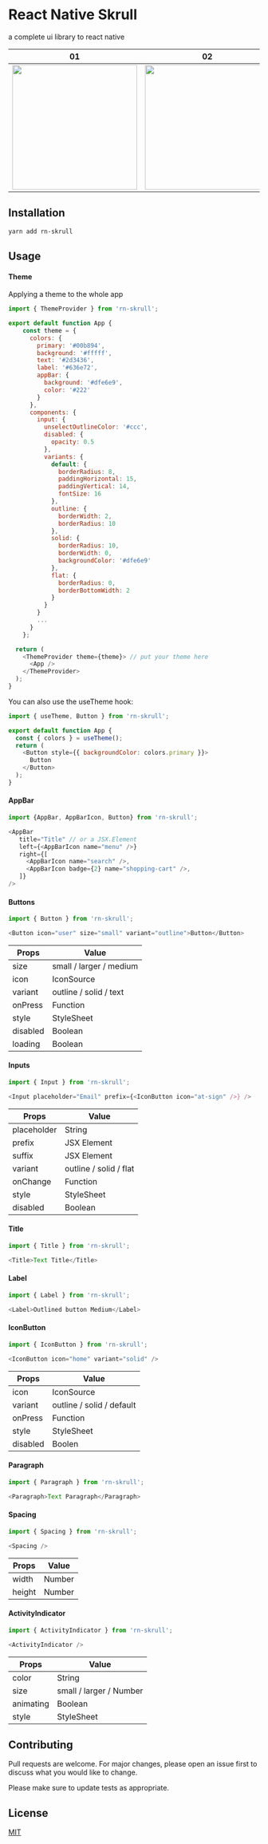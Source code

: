 # React Native Skrull


a complete ui library to react native

| 01         | 02          |    03       |
|------------|-------------|-------------|
| <img src="./examples/assets/example3.png" width="250"> | <img src="./examples/assets/example2.png" width="250"> | <img src="./examples/assets/example.png" width="250"> |

## Installation

```bash
yarn add rn-skrull
```

## Usage


#### Theme
Applying a theme to the whole app

```javascript
import { ThemeProvider } from 'rn-skrull';

export default function App {
    const theme = {
      colors: {
        primary: '#00b894',
        background: '#fffff',
        text: '#2d3436',
        label: '#636e72',
        appBar: {
          background: '#dfe6e9',
          color: '#222'
        }
      },
      components: {
        input: {
          unselectOutlineColor: '#ccc',
          disabled: {
            opacity: 0.5
          },
          variants: {
            default: {
              borderRadius: 8,
              paddingHorizontal: 15,
              paddingVertical: 14,
              fontSize: 16
            },
            outline: {
              borderWidth: 2,
              borderRadius: 10
            },
            solid: {
              borderRadius: 10,
              borderWidth: 0,
              backgroundColor: '#dfe6e9'
            },
            flat: {
              borderRadius: 0,
              borderBottomWidth: 2
            }
          }
        }
        ...
      }
    };

  return (
    <ThemeProvider theme={theme}> // put your theme here
      <App />
    </ThemeProvider>
  );
}
```

You can also use the useTheme hook:
```javascript
import { useTheme, Button } from 'rn-skrull';

export default function App {
  const { colors } = useTheme();
  return (
    <Button style={{ backgroundColor: colors.primary }}>
      Button
    </Button>
  );
}
```


#### AppBar

```javascript
import {AppBar, AppBarIcon, Button} from 'rn-skrull';

<AppBar
   title="Title" // or a JSX.Element
   left={<AppBarIcon name="menu" />}
   right={[
     <AppBarIcon name="search" />,
     <AppBarIcon badge={2} name="shopping-cart" />,
   ]}
/>
```

#### Buttons
```javascript
import { Button } from 'rn-skrull';

<Button icon="user" size="small" variant="outline">Button</Button>

```
| Props                | Value                   |
|----------------------|-------------------------|
| size                 | small / larger / medium |
| icon                 | IconSource              |
| variant              | outline / solid / text  |
| onPress              | Function                |
| style                | StyleSheet              |
| disabled             | Boolean                 |
| loading              | Boolean                 |

#### Inputs
```javascript
import { Input } from 'rn-skrull';

<Input placeholder="Email" prefix={<IconButton icon="at-sign" />} />

```
|      Props         |          Value         |
|--------------------|------------------------|
| placeholder        | String                 |
| prefix             | JSX Element            |
| suffix             | JSX Element            |
| variant            | outline / solid / flat |
| onChange           | Function               |
| style              | StyleSheet             |
| disabled           | Boolean                |


#### Title
```javascript
import { Title } from 'rn-skrull';

<Title>Text Title</Title>

```

#### Label
```javascript
import { Label } from 'rn-skrull';

<Label>Outlined button Medium</Label>

```

#### IconButton
```javascript
import { IconButton } from 'rn-skrull';

<IconButton icon="home" variant="solid" />
```
| Props      | Value                     |
|------------|---------------------------|
| icon       | IconSource                |
| variant    | outline / solid / default |
| onPress    | Function                  |
| style      | StyleSheet                |
| disabled   | Boolen                    |

#### Paragraph
```javascript
import { Paragraph } from 'rn-skrull';

<Paragraph>Text Paragraph</Paragraph>
```

#### Spacing
```javascript
import { Spacing } from 'rn-skrull';

<Spacing />
```
| Props      | Value       |
|------------|-------------|
| width      | Number      |
| height     | Number      |


#### ActivityIndicator
```javascript
import { ActivityIndicator } from 'rn-skrull';

<ActivityIndicator />
```
| Props      | Value                    |
|------------|--------------------------|
| color      | String                   |
| size       | small / larger / Number  |
| animating  | Boolean                  |
| style      | StyleSheet               |

## Contributing
Pull requests are welcome. For major changes, please open an issue first to discuss what you would like to change.

Please make sure to update tests as appropriate.

## License
[MIT](https://choosealicense.com/licenses/mit/)
